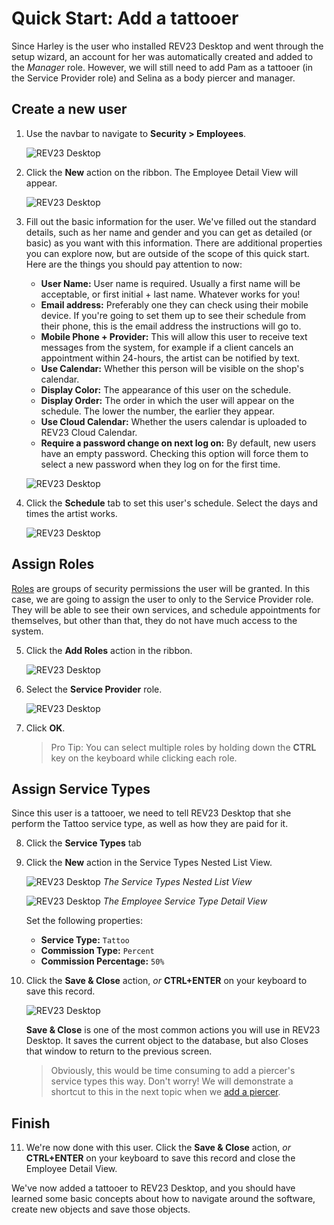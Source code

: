 # Quick Start: Add a tattooer

Since Harley is the user who installed REV23 Desktop and went through the setup wizard, an account for her was automatically created and added to the *Manager* role. However, we will still need to add Pam as a tattooer (in the Service Provider role) and Selina as a body piercer and manager.

## Create a new user

1. Use the navbar to navigate to **Security > Employees**.

    ![REV23 Desktop](img/navbar_security.png)

2. Click the **New** action on the ribbon. The Employee Detail View will appear.

    ![REV23 Desktop](img/employee_list_view_new.png)


3. Fill out the basic information for the user. We've filled out the standard details, such as her name and gender and you can get as detailed (or basic) as you want with this information. There are additional properties you can explore now, but are outside of the scope of this quick start. Here are the things you should pay attention to now:

    - **User Name:** User name is required. Usually a first name will be acceptable, or first initial + last name. Whatever works for you!
    - **Email address:** Preferably one they can check using their mobile device. If you're going to set them up to see their schedule from their phone, this is the email address the instructions will go to.
    - **Mobile Phone + Provider:** This will allow this user to receive text messages from the system, for example if a client cancels an appointment within 24-hours, the artist can be notified by text.
    - **Use Calendar:** Whether this person will be visible on the shop's calendar.
    - **Display Color:** The appearance of this user on the schedule.
    - **Display Order:** The order in which the user will appear on the schedule. The lower the number, the earlier they appear.
    - **Use Cloud Calendar:** Whether the users calendar is uploaded to REV23 Cloud Calendar.
    - **Require a password change on next log on:** By default, new users have an empty password. Checking this option will force them to select a new password when they log on for the first time.

    ![REV23 Desktop](img/employee_detail_view_pam.png)

4. Click the **Schedule** tab to set this user's schedule. Select the days and times the artist works.

    ![REV23 Desktop](img/employee_detail_view_schedule.png)

## Assign Roles

[Roles](../security-concepts/roles.md) are groups of security permissions the user will be granted. In this case, we are going to assign the user to only to the Service Provider role. They will be able to see their own services, and schedule appointments for themselves, but other than that, they do not have much access to the system.

5. Click the **Add Roles** action in the ribbon.

    ![REV23 Desktop](img/employee_detail_view_ribbon_add_roles.png)

6. Select the **Service Provider** role.

    ![REV23 Desktop](img/add_roles.png)

7. Click **OK**.

    > Pro Tip: You can select multiple roles by holding down the **CTRL** key on the keyboard while clicking each role.
    
## Assign Service Types

Since this user is a tattooer, we need to tell REV23 Desktop that she perform the Tattoo service type, as well as how they are paid for it.

8. Click the **Service Types** tab
9. Click the **New** action in the Service Types Nested List View.

    ![REV23 Desktop](img/new_service_type.png)
    *The Service Types Nested List View*

    ![REV23 Desktop](img/employee_service_type_detail_view.png)
    *The Employee Service Type Detail View*

    Set the following properties:
    -  **Service Type:** `Tattoo`
    -  **Commission Type:** `Percent`
    -  **Commission Percentage:** `50%`

10. Click the **Save & Close** action, *or* **CTRL+ENTER** on your keyboard to save this record.

    ![REV23 Desktop](img/employee_service_type_detail_view_save_and_close.png)

    **Save & Close** is one of the most common actions you will use in REV23 Desktop. It saves the current object to the database, but also Closes that window to return to the previous screen.

    > Obviously, this would be time consuming to add a piercer's service types this way. Don't worry! We will demonstrate a shortcut to this in the next topic when we [add a piercer](add-a-piercer.md).

## Finish

11. We're now done with this user. Click the **Save & Close** action, *or* **CTRL+ENTER** on your keyboard to save this record and close the Employee Detail View.

We've now added a tattooer to REV23 Desktop, and you should have learned some basic concepts about how to navigate around the software, create new objects and save those objects.